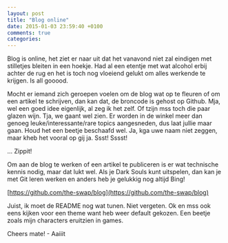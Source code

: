 ```yaml
---
layout: post
title: "Blog online"
date: 2015-01-03 23:59:40 +0100
comments: true
categories: 
---
```


Blog is online, 
het ziet er naar uit dat het vanavond niet zal eindigen met stilletjes bleiten in een hoekje.
Had al een etentje met wat alcohol erbij achter de rug en het is toch nog vloeiend gelukt om
alles werkende te krijgen.  Is all gooood.


Mocht er iemand zich geroepen voelen om de blog wat op te fleuren of om
een artikel te schrijven, dan kan dat, de broncode is gehost op Github.
Mja, wel een goed idee eigenlijk, al zeg ik het zelf.  Of tzijn mss toch die paar glazen wijn.
Tja, we gaant wel zien.
Er worden in de winkel meer dan genoeg leuke/interessante/rare topics aangesneden,
dus laat jullie maar gaan.  Houd het een beetje beschaafd wel.
Ja, kga uwe naam niet zeggen, maar kheb het vooral op gij ja.  Ssst!  Sssst!

... Zippit!   


Om aan de blog te werken of een artikel te publiceren is er wat technische kennis nodig, 
maar dat lukt wel.  Als je Dark Souls kunt uitspelen,
dan kan je met Git leren werken en anders heb je gelukkig nog altijd Bing!

[https://github.com/the-swap/blog](https://github.com/the-swap/blog)

Juist, ik moet de README nog wat tunen.  Niet vergeten.
Ok en mss ook eens kijken voor een theme want heb weer default gekozen.
Een beetje zoals mijn characters eruitzien in games.


Cheers mate! - Aaiiit
